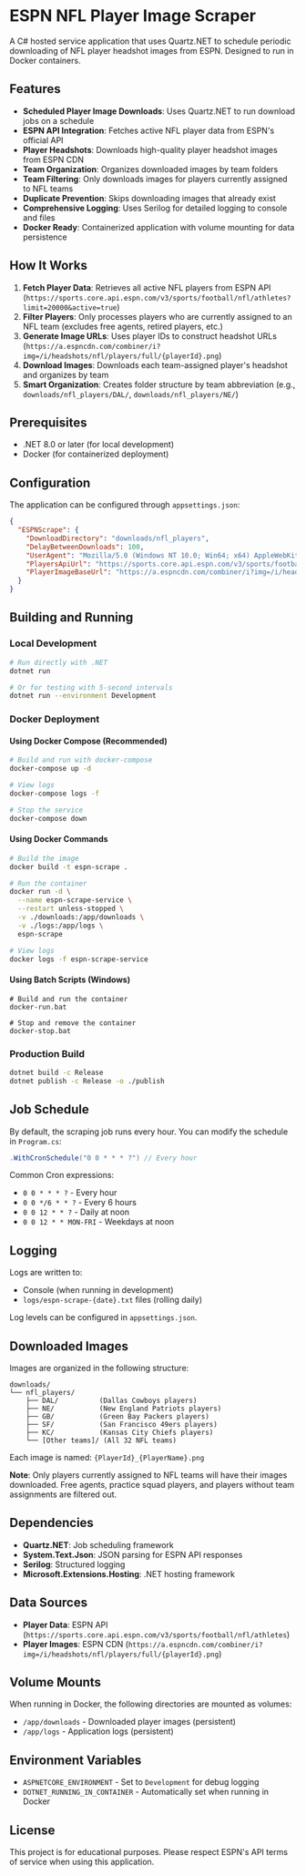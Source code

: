 # ESPN NFL Player Image Scraper

A C# hosted service application that uses Quartz.NET to schedule periodic downloading of NFL player headshot images from ESPN. Designed to run in Docker containers.

## Features

- **Scheduled Player Image Downloads**: Uses Quartz.NET to run download jobs on a schedule
- **ESPN API Integration**: Fetches active NFL player data from ESPN's official API
- **Player Headshots**: Downloads high-quality player headshot images from ESPN CDN
- **Team Organization**: Organizes downloaded images by team folders
- **Team Filtering**: Only downloads images for players currently assigned to NFL teams
- **Duplicate Prevention**: Skips downloading images that already exist
- **Comprehensive Logging**: Uses Serilog for detailed logging to console and files
- **Docker Ready**: Containerized application with volume mounting for data persistence

## How It Works

1. **Fetch Player Data**: Retrieves all active NFL players from ESPN API (`https://sports.core.api.espn.com/v3/sports/football/nfl/athletes?limit=20000&active=true`)
2. **Filter Players**: Only processes players who are currently assigned to an NFL team (excludes free agents, retired players, etc.)
3. **Generate Image URLs**: Uses player IDs to construct headshot URLs (`https://a.espncdn.com/combiner/i?img=/i/headshots/nfl/players/full/{playerId}.png`)
4. **Download Images**: Downloads each team-assigned player's headshot and organizes by team
5. **Smart Organization**: Creates folder structure by team abbreviation (e.g., `downloads/nfl_players/DAL/`, `downloads/nfl_players/NE/`)

## Prerequisites

- .NET 8.0 or later (for local development)
- Docker (for containerized deployment)

## Configuration

The application can be configured through `appsettings.json`:

```json
{
  "ESPNScrape": {
    "DownloadDirectory": "downloads/nfl_players",
    "DelayBetweenDownloads": 100,
    "UserAgent": "Mozilla/5.0 (Windows NT 10.0; Win64; x64) AppleWebKit/537.36",
    "PlayersApiUrl": "https://sports.core.api.espn.com/v3/sports/football/nfl/athletes?limit=20000&active=true",
    "PlayerImageBaseUrl": "https://a.espncdn.com/combiner/i?img=/i/headshots/nfl/players/full/{0}.png"
  }
}
```

## Building and Running

### Local Development

```bash
# Run directly with .NET
dotnet run

# Or for testing with 5-second intervals
dotnet run --environment Development
```

### Docker Deployment

#### Using Docker Compose (Recommended)

```bash
# Build and run with docker-compose
docker-compose up -d

# View logs
docker-compose logs -f

# Stop the service
docker-compose down
```

#### Using Docker Commands

```bash
# Build the image
docker build -t espn-scrape .

# Run the container
docker run -d \
  --name espn-scrape-service \
  --restart unless-stopped \
  -v ./downloads:/app/downloads \
  -v ./logs:/app/logs \
  espn-scrape

# View logs
docker logs -f espn-scrape-service
```

#### Using Batch Scripts (Windows)

```batch
# Build and run the container
docker-run.bat

# Stop and remove the container
docker-stop.bat
```

### Production Build

```bash
dotnet build -c Release
dotnet publish -c Release -o ./publish
```

## Job Schedule

By default, the scraping job runs every hour. You can modify the schedule in `Program.cs`:

```csharp
.WithCronSchedule("0 0 * * * ?") // Every hour
```

Common Cron expressions:
- `0 0 * * * ?` - Every hour
- `0 0 */6 * * ?` - Every 6 hours
- `0 0 12 * * ?` - Daily at noon
- `0 0 12 * * MON-FRI` - Weekdays at noon

## Logging

Logs are written to:
- Console (when running in development)
- `logs/espn-scrape-{date}.txt` files (rolling daily)

Log levels can be configured in `appsettings.json`.

## Downloaded Images

Images are organized in the following structure:
```
downloads/
└── nfl_players/
    ├── DAL/          (Dallas Cowboys players)
    ├── NE/           (New England Patriots players)
    ├── GB/           (Green Bay Packers players)
    ├── SF/           (San Francisco 49ers players)
    ├── KC/           (Kansas City Chiefs players)
    └── [Other teams]/ (All 32 NFL teams)
```

Each image is named: `{PlayerId}_{PlayerName}.png`

**Note**: Only players currently assigned to NFL teams will have their images downloaded. Free agents, practice squad players, and players without team assignments are filtered out.

## Dependencies

- **Quartz.NET**: Job scheduling framework
- **System.Text.Json**: JSON parsing for ESPN API responses
- **Serilog**: Structured logging
- **Microsoft.Extensions.Hosting**: .NET hosting framework

## Data Sources

- **Player Data**: ESPN API (`https://sports.core.api.espn.com/v3/sports/football/nfl/athletes`)
- **Player Images**: ESPN CDN (`https://a.espncdn.com/combiner/i?img=/i/headshots/nfl/players/full/{playerId}.png`)

## Volume Mounts

When running in Docker, the following directories are mounted as volumes:

- `/app/downloads` - Downloaded player images (persistent)
- `/app/logs` - Application logs (persistent)

## Environment Variables

- `ASPNETCORE_ENVIRONMENT` - Set to `Development` for debug logging
- `DOTNET_RUNNING_IN_CONTAINER` - Automatically set when running in Docker

## License

This project is for educational purposes. Please respect ESPN's API terms of service when using this application.
